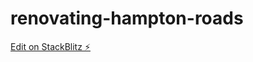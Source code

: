 # renovating-hampton-roads

[Edit on StackBlitz ⚡️](https://stackblitz.com/edit/renovating-hampton-roads)